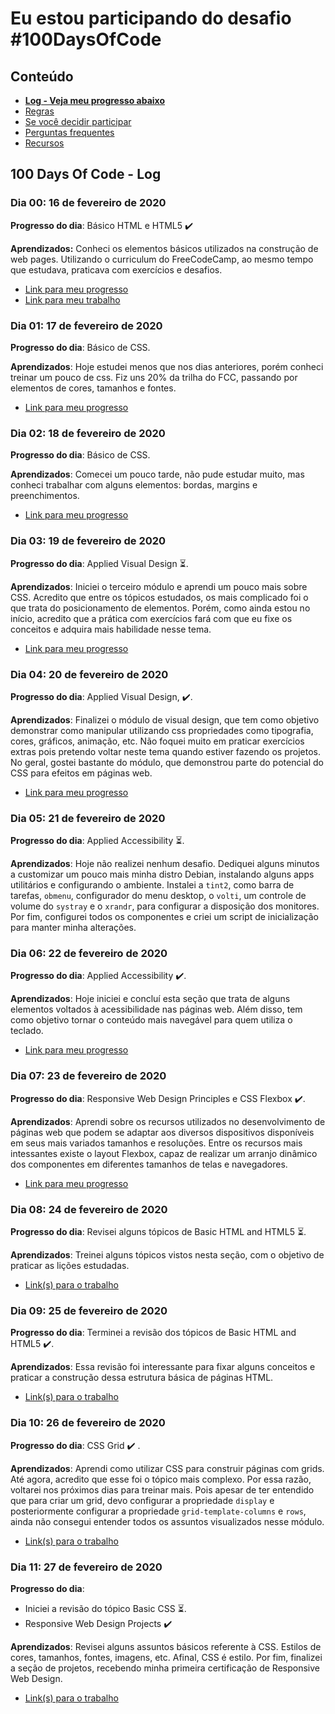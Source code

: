 # Eu estou participando do desafio #100DaysOfCode

## Conteúdo

* **[Log - Veja meu progresso abaixo](#log)**
* [Regras](https://github.com/kallaway/100-days-of-code/blob/master/intl/pt-br/regras.md)
* [Se você decidir participar](https://github.com/kallaway/100-days-of-code/blob/master/intl/pt-br/LEIAME.md#se-voc%C3%AA-decidir-participar)
* [Perguntas frequentes](https://github.com/kallaway/100-days-of-code/blob/master/intl/pt-br/perguntas_frequentes.md)
* [Recursos](https://github.com/kallaway/100-days-of-code/blob/master/intl/pt-br/recursos.md)

## 100 Days Of Code - Log

### Dia 00: 16 de fevereiro de 2020
**Progresso do dia**: Básico HTML e HTML5 :heavy_check_mark:

**Aprendizados:** Conheci os elementos básicos utilizados na construção de web
pages. Utilizando o curriculum do FreeCodeCamp, ao mesmo tempo que estudava, 
praticava com exercícios e desafios.

- [Link para meu progresso](https://www.freecodecamp.org/oluciano.net)
- [Link para meu trabalho](https://github.com/olucianonet/100-days-of-code/tree/master/01-responsive-web-design/01-basic-html-and-html5)

### Dia 01: 17 de fevereiro de 2020 

**Progresso do dia**: Básico de CSS.

**Aprendizados**: Hoje estudei menos que nos dias anteriores, porém conheci treinar um pouco de css. Fiz uns 20% da trilha do FCC, passando por elementos de cores, tamanhos e fontes.

- [Link para meu progresso](https://www.freecodecamp.org/oluciano.net)

### Dia 02: 18 de fevereiro de 2020

**Progresso do dia**: Básico de CSS.

**Aprendizados**: Comecei um pouco tarde, não pude estudar muito, mas conheci 
trabalhar com alguns elementos: bordas, margins e preenchimentos.

- [Link para meu progresso](https://www.freecodecamp.org/oluciano.net)

### Dia 03: 19 de fevereiro de 2020

**Progresso do dia**: Applied Visual Design :hourglass_flowing_sand:.

**Aprendizados**: Iniciei o terceiro módulo e aprendi um pouco mais sobre CSS.
Acredito que entre os tópicos estudados, os mais complicado foi o que trata do
posicionamento de elementos. Porém, como ainda estou no início, acredito que a
prática com exercícios fará com que eu fixe os conceitos e adquira mais habilidade nesse tema.

- [Link para meu progresso](https://www.freecodecamp.org/oluciano.net)

### Dia 04: 20 de fevereiro de 2020

**Progresso do dia**: Applied Visual Design, :heavy_check_mark:.

**Aprendizados**: Finalizei o módulo de visual design, que tem como objetivo
demonstrar como manipular utilizando css propriedades como tipografia, cores, 
gráficos, animação, etc. Não foquei muito em praticar exercícios extras pois 
pretendo voltar neste tema quando estiver fazendo os projetos. No geral, gostei
bastante do módulo, que demonstrou parte do potencial do CSS para efeitos em 
páginas web.

- [Link para meu progresso](https://www.freecodecamp.org/oluciano.net)

### Dia 05: 21 de fevereiro de 2020

**Progresso do dia**: Applied Accessibility :hourglass_flowing_sand:.

**Aprendizados**: Hoje não realizei nenhum desafio. Dediquei alguns minutos a 
customizar um pouco mais minha distro Debian, instalando alguns apps utilitários e configurando o ambiente. Instalei a `tint2`, como barra de tarefas, `obmenu`, configurador do menu desktop, o `volti`, um controle de volume do `systray` e o `xrandr`, para configurar a disposição dos monitores.
Por fim, configurei todos os componentes e criei um script de inicialização para manter minha alterações.

### Dia 06: 22 de fevereiro de 2020

**Progresso do dia**: Applied Accessibility :heavy_check_mark:.

**Aprendizados**: Hoje iniciei e concluí esta seção que trata de alguns elementos voltados à acessibilidade nas páginas web. Além disso, tem como objetivo tornar o conteúdo mais navegável para quem utiliza o teclado.

- [Link para meu progresso](https://www.freecodecamp.org/oluciano.net)

### Dia 07: 23 de fevereiro de 2020

**Progresso do dia**: Responsive Web Design Principles e CSS Flexbox :heavy_check_mark:.

**Aprendizados**: Aprendi sobre os recursos utilizados no desenvolvimento de páginas web que podem se adaptar aos diversos dispositivos disponíveis em seus mais variados tamanhos e resoluções. Entre os recursos mais intessantes existe o layout Flexbox, capaz de realizar um arranjo dinâmico dos componentes em diferentes tamanhos de telas e navegadores.

- [Link para meu progresso](https://www.freecodecamp.org/oluciano.net)


### Dia 08: 24 de fevereiro de 2020

**Progresso do dia**: Revisei alguns tópicos de Basic HTML and HTML5 :hourglass_flowing_sand:.

**Aprendizados**: Treinei alguns tópicos vistos nesta seção, com o objetivo de praticar as lições estudadas.

- [Link(s) para o trabalho](https://github.com/olucianonet/100-days-of-code/tree/master/01-responsive-web-design/01-basic-html-and-html5)

### Dia 09: 25 de fevereiro de 2020

**Progresso do dia**: Terminei a revisão dos tópicos de Basic HTML and HTML5 :heavy_check_mark:.

**Aprendizados**: Essa revisão foi interessante para fixar alguns conceitos e praticar a construção dessa estrutura básica de páginas HTML.

- [Link(s) para o trabalho](https://github.com/olucianonet/100-days-of-code/tree/master/01-responsive-web-design/01-basic-html-and-html5)

### Dia 10: 26 de fevereiro de 2020

**Progresso do dia**: CSS Grid :heavy_check_mark: .

**Aprendizados**: Aprendi como utilizar CSS para construir páginas com grids. Até agora, acredito que esse foi o tópico mais complexo. Por essa razão, voltarei nos próximos dias para treinar mais. Pois apesar de ter entendido que para criar um grid, devo configurar a propriedade `display` e posteriormente configurar a propriedade `grid-template-columns` e `rows`, ainda não consegui entender todos os assuntos visualizados nesse módulo.

- [Link(s) para o trabalho](https://github.com/olucianonet/100-days-of-code/tree/master/01-responsive-web-design/07-css-grid)

### Dia 11: 27 de fevereiro de 2020

**Progresso do dia**: 
- Iniciei a revisão do tópico Basic CSS :hourglass_flowing_sand:. 
- Responsive Web Design Projects :heavy_check_mark:

**Aprendizados**: Revisei alguns assuntos básicos referente à CSS. Estilos de cores, tamanhos, fontes, imagens, etc. Afinal, CSS é estilo. Por fim, finalizei a seção de projetos, recebendo minha primeira certificação de Responsive Web Design.

- [Link(s) para o trabalho](https://github.com/olucianonet/100-days-of-code/tree/master/01-responsive-web-design/02-basic-css)